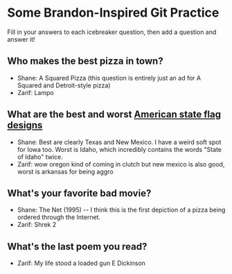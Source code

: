 # Some Brandon-Inspired Git Practice
Fill in your answers to each icebreaker question, then add a question and answer it!

## Who makes the best pizza in town? 
* Shane: A Squared Pizza (this question is entirely just an ad for A Squared and Detroit-style pizza)
* Zarif: Lampo 


## What are the best and worst [American state flag designs](https://en.wikipedia.org/wiki/Flags_of_the_U.S._states_and_territories)
* Shane: Best are clearly Texas and New Mexico. I have a weird soft spot for Iowa too. Worst is Idaho, which incredibly contains the words "State of Idaho" twice. 
* Zarif: wow oregon kind of coming in clutch but new mexico is also good, worst is arkansas for being aggro 
## What's your favorite bad movie?
* Shane: The Net (1995) -- I think this is the first depiction of a pizza being ordered through the Internet. 
* Zarif: Shrek 2 
## What's the last poem you read?
* Zarif: My life stood a loaded gun E Dickinson 
